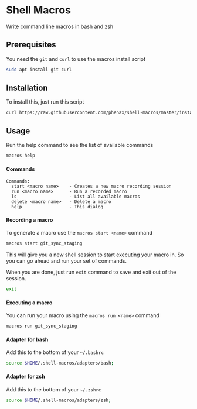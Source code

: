 # Shell Macros
Write command line macros in bash and zsh

## Prerequisites
You need the `git` and `curl` to use the macros install script
```bash
sudo apt install git curl
```


## Installation

To install this, just run this script
```bash
curl https://raw.githubusercontent.com/phenax/shell-macros/master/install.sh | bash -
```


## Usage

Run the help command to see the list of available commands
```bash
macros help
```

#### Commands
```
Commands:
  start <macro name>    - Creates a new macro recording session
  run <macro name>      - Run a recorded macro
  ls                    - List all available macros
  delete <macro name>   - Delete a macro
  help                  - This dialog
```

#### Recording a macro

To generate a macro use the `macros start <name>` command
```bash
macros start git_sync_staging
```

This will give you a new shell session to start executing your macro in.
So you can go ahead and run your set of commands.

When you are done, just run `exit` command to save and exit out of the session.
```bash
exit
```

#### Executing a macro

You can run your macro using the `macros run <name>` command
```bash
macros run git_sync_staging
```


#### Adapter for bash
Add this to the bottom of your `~/.bashrc`
```bash
source $HOME/.shell-macros/adapters/bash;
```

#### Adapter for zsh
Add this to the bottom of your `~/.zshrc`
```bash
source $HOME/.shell-macros/adapters/zsh;
```
